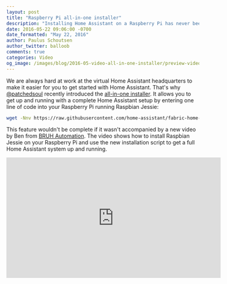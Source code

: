 ```yaml
---
layout: post
title: "Raspberry Pi all-in-one installer"
description: "Installing Home Assistant on a Raspberry Pi has never been easier with the new all-in-one installer."
date: 2016-05-22 09:06:00 -0700
date_formatted: "May 22, 2016"
author: Paulus Schoutsen
author_twitter: balloob
comments: true
categories: Video
og_image: /images/blog/2016-05-video-all-in-one-installer/preview-video.jpg
---
```


We are always hard at work at the virtual Home Assistant headquarters to make it easier for you to get started with Home Assistant. That's why [@patchedsoul] recently introduced the [all-in-one installer]. It allows you to get up and running with a complete Home Assistant setup by entering one line of code into your Raspberry Pi running Raspbian Jessie:

```bash
wget -Nnv https://raw.githubusercontent.com/home-assistant/fabric-home-assistant/master/hass_rpi_installer.sh && bash hass_rpi_installer.sh;
```

This feature wouldn't be complete if it wasn't accompanied by a new video by Ben from [BRUH Automation](http://www.bruhautomation.com). The video shows how to install Raspbian Jessie on your Raspberry Pi and use the new installation script to get a full Home Assistant system up and running.

<div class='videoWrapper'>
<iframe width="560" height="315" src="https://www.youtube.com/embed/VGl3KTrYo6s" frameborder="0" allowfullscreen></iframe>
</div>

[@patchedsoul]: https://github.com/patchedsoul
[all-in-one installer]: /getting-started/installation-raspberry-pi-all-in-one/
